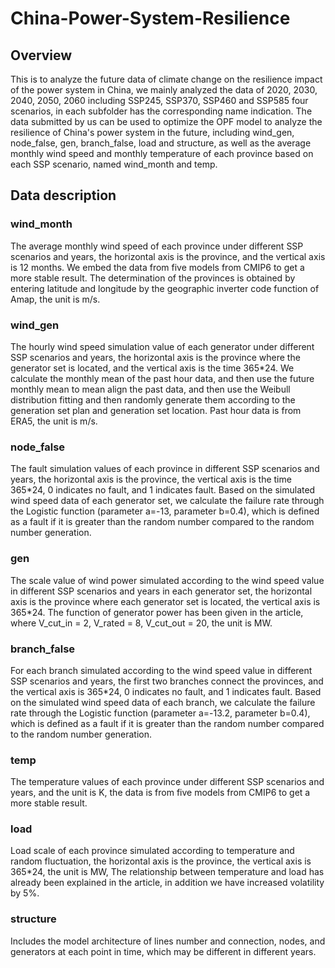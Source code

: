 # China-Power-System-Resilience
## Overview
This is to analyze the future data of climate change on the resilience impact of the power system in China, we mainly analyzed the data of 2020, 2030, 2040, 2050, 2060 including SSP245, SSP370, SSP460 and SSP585 four scenarios, in each subfolder has the corresponding name indication. The data submitted by us can be used to optimize the OPF model to analyze the resilience of China's power system in the future, including wind_gen, node_false, gen, branch_false, load and structure, as well as the average monthly wind speed and monthly temperature of each province based on each SSP scenario, named wind_month and temp.
## Data description
### wind_month
The average monthly wind speed of each province under different SSP scenarios and years, the horizontal axis is the province, and the vertical axis is 12 months. We embed the data from five models from CMIP6 to get a more stable result. The determination of the provinces is obtained by entering latitude and longitude by the geographic inverter code function of Amap, the unit is m/s.
### wind_gen
The hourly wind speed simulation value of each generator under different SSP scenarios and years, the horizontal axis is the province where the generator set is located, and the vertical axis is the time 365*24. We calculate the monthly mean of the past hour data, and then use the future monthly mean to mean align the past data, and then use the Weibull distribution fitting and then randomly generate them according to the generation set plan and generation set location. Past hour data is from ERA5, the unit is m/s.
### node_false
The fault simulation values of each province in different SSP scenarios and years, the horizontal axis is the province, the vertical axis is the time 365*24, 0 indicates no fault, and 1 indicates fault. Based on the simulated wind speed data of each generator set, we calculate the failure rate through the Logistic function (parameter a=-13, parameter b=0.4), which is defined as a fault if it is greater than the random number compared to the random number generation.
### gen
The scale value of wind power simulated according to the wind speed value in different SSP scenarios and years in each generator set, the horizontal axis is the province where each generator set is located, the vertical axis is 365*24. The function of generator power has been given in the article, where V_cut_in = 2, V_rated = 8, V_cut_out = 20, the unit is MW.
### branch_false
For each branch simulated according to the wind speed value in different SSP scenarios and years, the first two branches connect the provinces, and the vertical axis is 365*24, 0 indicates no fault, and 1 indicates fault. Based on the simulated wind speed data of each branch, we calculate the failure rate through the Logistic function (parameter a=-13.2, parameter b=0.4), which is defined as a fault if it is greater than the random number compared to the random number generation.
### temp
The temperature values of each province under different SSP scenarios and years, and the unit is K, the data is from five models from CMIP6 to get a more stable result.
### load
Load scale of each province simulated according to temperature and random fluctuation, the horizontal axis is the province, the vertical axis is 365*24, the unit is MW, The relationship between temperature and load has already been explained in the article, in addition we have increased volatility by 5%.
### structure
Includes the model architecture of lines number and connection, nodes, and generators at each point in time, which may be different in different years.

